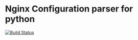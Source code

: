 # Nginx Configuration parser for python
[![Build Status](https://travis-ci.org/Querdos/nginx-conf-parser.svg?branch=master)](https://travis-ci.org/Querdos/nginx-conf-parser)
